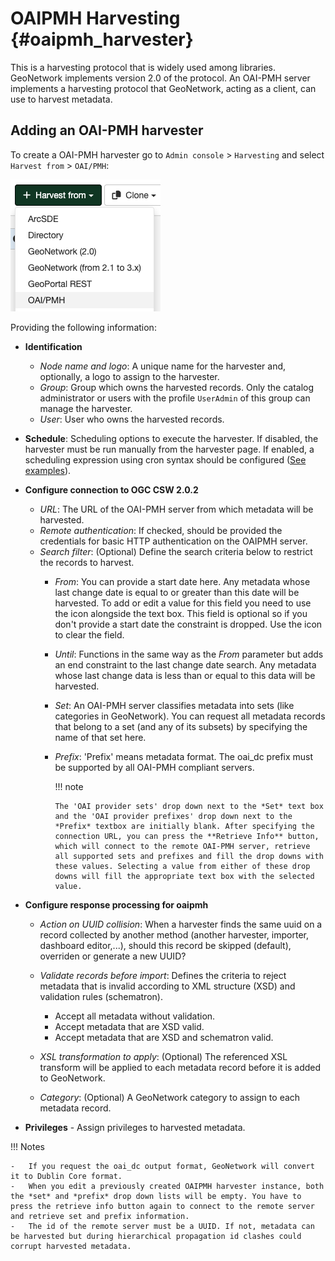 # OAIPMH Harvesting {#oaipmh_harvester}

This is a harvesting protocol that is widely used among libraries. GeoNetwork implements version 2.0 of the protocol. An OAI-PMH server implements a harvesting protocol that GeoNetwork, acting as a client, can use to harvest metadata.

## Adding an OAI-PMH harvester

To create a OAI-PMH harvester go to `Admin console` > `Harvesting` and select `Harvest from` > `OAI/PMH`:

![](img/add-oaipmh-harvester.png)

Providing the following information:

-   **Identification**
    -   *Node name and logo*: A unique name for the harvester and, optionally, a logo to assign to the harvester.
    -   *Group*: Group which owns the harvested records. Only the catalog administrator or users with the profile `UserAdmin` of this group can manage the harvester.
    -   *User*: User who owns the harvested records.

-   **Schedule**: Scheduling options to execute the harvester. If disabled, the harvester must be run manually from the harvester page. If enabled, a scheduling expression using cron syntax should be configured ([See examples](https://www.quartz-scheduler.org/documentation/quartz-2.1.7/tutorials/crontrigger)).

-   **Configure connection to OGC CSW 2.0.2**
    -   *URL*: The URL of the OAI-PMH server from which metadata will be harvested.
    -   *Remote authentication*: If checked, should be provided the credentials for basic HTTP authentication on the OAIPMH server.
    -   *Search filter*: (Optional) Define the search criteria below to restrict the records to harvest.
        -   *From*: You can provide a start date here. Any metadata whose last change date is equal to or greater than this date will be harvested. To add or edit a value for this field you need to use the icon alongside the text box. This field is optional so if you don't provide a start date the constraint is dropped. Use the icon to clear the field.
        -   *Until*: Functions in the same way as the *From* parameter but adds an end constraint to the last change date search. Any metadata whose last change data is less than or equal to this data will be harvested.
        -   *Set*: An OAI-PMH server classifies metadata into sets (like categories in GeoNetwork). You can request all metadata records that belong to a set (and any of its subsets) by specifying the name of that set here.
        -   *Prefix*: 'Prefix' means metadata format. The oai_dc prefix must be supported by all OAI-PMH compliant servers.

            !!! note
    
                The 'OAI provider sets' drop down next to the *Set* text box and the 'OAI provider prefixes' drop down next to the *Prefix* textbox are initially blank. After specifying the connection URL, you can press the **Retrieve Info** button, which will connect to the remote OAI-PMH server, retrieve all supported sets and prefixes and fill the drop downs with these values. Selecting a value from either of these drop downs will fill the appropriate text box with the selected value.
-   **Configure response processing for oaipmh**
    -   *Action on UUID collision*: When a harvester finds the same uuid on a record collected by another method (another harvester, importer, dashboard editor,...), should this record be skipped (default), overriden or generate a new UUID?
    -   *Validate records before import*: Defines the criteria to reject metadata that is invalid according to XML structure (XSD) and validation rules (schematron).
        -   Accept all metadata without validation.
        -   Accept metadata that are XSD valid.
        -   Accept metadata that are XSD and schematron valid.  
    - *XSL transformation to apply*: (Optional)  The referenced XSL transform will be applied to each metadata record before it is added to GeoNetwork.

    -   *Category*: (Optional) A GeoNetwork category to assign to each metadata record.

-   **Privileges** - Assign privileges to harvested metadata.


!!! Notes

    -   If you request the oai_dc output format, GeoNetwork will convert it to Dublin Core format.
    -   When you edit a previously created OAIPMH harvester instance, both the *set* and *prefix* drop down lists will be empty. You have to press the retrieve info button again to connect to the remote server and retrieve set and prefix information.
    -   The id of the remote server must be a UUID. If not, metadata can be harvested but during hierarchical propagation id clashes could corrupt harvested metadata.
